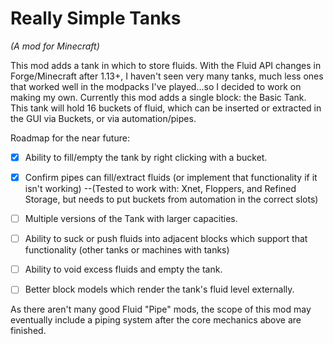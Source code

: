 # Really Simple Tanks
_(A mod for Minecraft)_

This mod adds a tank in which to store fluids. With the Fluid API changes in Forge/Minecraft after 1.13+, I haven't seen very many tanks, much less ones that worked well in the modpacks I've played...so I decided to work on making my own. Currently this mod adds a single block: the Basic Tank. This tank will hold 16 buckets of fluid, which can be inserted or extracted in the GUI via Buckets, or via automation/pipes.
 

Roadmap for the near future:
- [x] Ability to fill/empty the tank by right clicking with a bucket.
- [x] Confirm pipes can fill/extract fluids (or implement that functionality if it isn't working) --(Tested to work with: Xnet, Floppers, and Refined Storage, but needs to put buckets from automation in the correct slots)
- [ ] Multiple versions of the Tank with larger capacities.
- [ ] Ability to suck or push fluids into adjacent blocks which support that functionality (other tanks or machines with tanks)
- [ ] Ability to void excess fluids and empty the tank.
- [ ] Better block models which render the tank's fluid level externally.


As there aren't many good Fluid "Pipe" mods, the scope of this mod may eventually include a piping system after the core mechanics above are finished.
